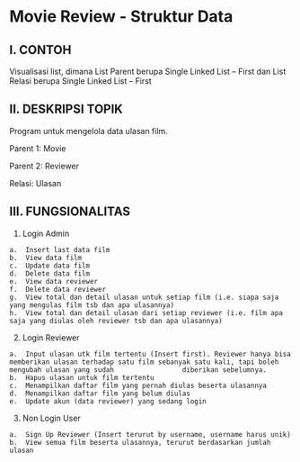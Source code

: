 # Movie Review - Struktur Data
## I.	CONTOH 

Visualisasi list, dimana List Parent berupa Single Linked List – First dan List Relasi berupa Single Linked List – First

## II.	DESKRIPSI TOPIK
  
  Program untuk mengelola data ulasan film. 
  
  Parent 1: Movie
  
  Parent 2: Reviewer
  
  Relasi: Ulasan

## III.	FUNGSIONALITAS

  1.	Login Admin
  
    a.	Insert last data film
    b.	View data film
    c.	Update data film
    d.	Delete data film
    e.	View data reviewer
    f.	Delete data reviewer
    g.	View total dan detail ulasan untuk setiap film (i.e. siapa saja yang mengulas film tsb dan apa ulasannya) 
    h.	View total dan detail ulasan dari setiap reviewer (i.e. film apa saja yang diulas oleh reviewer tsb dan apa ulasannya)
  2.	Login Reviewer
  
    a.	Input ulasan utk film tertentu (Insert first). Reviewer hanya bisa memberikan ulasan terhadap satu film sebanyak satu kali, tapi boleh mengubah ulasan yang sudah                 diberikan sebelumnya.
    b.	Hapus ulasan untuk film tertentu
    c.	Menampilkan daftar film yang pernah diulas beserta ulasannya
    d.	Menampilkan daftar film yang belum diulas
    e.	Update akun (data reviewer) yang sedang login
  3.	Non Login User
  
    a.	Sign Up Reviewer (Insert terurut by username, username harus unik)
    b.	View semua film beserta ulasannya, terurut berdasarkan jumlah ulasan
